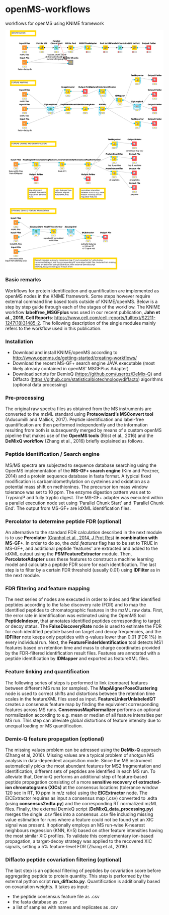 # openMS-workflows

workflows for openMS using KNIME framework

<img src="workflow.png" width="550px" style="display: block; margin: auto;" />

### Basic remarks

Workflows for protein identification and quantification are implemented as openMS nodes in the KNIME framework. 
Some steps however require external command line based tools outside of KNIME/openMS. 
Below is a step by step guide through each of the stages of the workflow.
The KNIME workflow **labelfree_MSGFplus** was used in our recent publication, **Jahn et al., 2018, Cell Reports**: https://www.cell.com/cell-reports/fulltext/S2211-1247(18)31485-2. The following description of the single modules
mainly refers to the workflow used in this publication.

### Installation

- Download and install KNIME/openMS according to http://www.openms.de/getting-started/creating-workflows/
- Download the recent MS-GF+ search engine JAVA executable (most likely already contained in openMS' MSGFPlus Adapter)
- Download scripts for DemixQ (https://github.com/userbz/DeMix-Q) and Diffacto (https://github.com/statisticalbiotechnology/diffacto) algorithms (optional data processing)

### Pre-processing

The original raw spectra files as obtained from the MS instruments are converted to the 
mzML standard using **Proteowizard’s MSConvert tool** (Adusumilli and Mallick, 2017). Peptide 
identification and label-free quantification are then performed independently and the information 
resulting from both is subsequently merged by means of a custom openMS pipeline that makes use 
of the **OpenMS tools** (Röst et al., 2016) and the **DeMixQ workflow** (Zhang et al., 2016) briefly 
explained as follows. 

### Peptide identification / Search engine

MS/MS spectra are subjected to sequence database searching using 
the OpenMS implementation of the **MS-GF+ search engine** (Kim and Pevzner, 2014) and a protein sequence database 
in fasta format. A typical fixed modification is carbamidomethylation on cysteines and 
oxidation as a potential mass shift on methionines. The precursor ion mass window tolerance was set to 10 ppm. 
The enzyme digestion pattern was set to Trypsin/P and fully tryptic digest. The MS-GF+ adapter was executed 
within a parallel execution node set using 'Parallel Chunk Start' and 'Parallel Chunk End'. The output 
from MS-GF+ are idXML identification files.

### Percolator to determine peptide FDR (optional)

An alternative to the standard FDR calculation described in the next module is to use **Percolator** 
([Granhol et al., 2014, J Prot Res](https://pubs.acs.org/doi/10.1021/pr400937n)) **in combination with MS-GF+**. 
In order to do so, the _add_features_ flag has to be set to TRUE in MS-GF+, and additional peptide 'features' 
are extracted and added to the idXML output using the **PSMFeatureExtractor** module. Then, **PercolatorAdapter** uses
these features to construct a machine learning model and calculate a peptide FDR score for each identification. 
The last step is to filter by a certain FDR threshold (usually 0.01) using **IDFilter** as in the next module.

### FDR filtering and feature mapping

The next series of nodes are executed in order to index and filter identified peptides according to 
the false discovery rate (FDR) and to map the identified peptides to chromatographic features in the 
mzML raw data. First, the error rate in identification was estimated using the OpenMS tool **PeptideIndexer**, 
that annotates identified peptides corresponding to target or decoy status. The **FalseDiscoveryRate** node 
is used to estimate the FDR for each identified peptide based on target and decoy frequencies, and the 
**IDFilter** note keeps only peptides with q-values lower than 0.01 (FDR 1%) in every individual run. 
Next, the **FeatureFinderIdentification** tool detects MS1 features based on retention time and mass to charge 
coordinates provided by the FDR-filtered identification result files. 
Features are annotated with a peptide identification by **IDMapper** and exported as featureXML files. 

### Feature linking and quantification

The following series of steps is performed to link (compare) features between different MS runs (or samples). 
The **MapAlignerPoseClustering** node is used to correct shifts and distortions 
between the retention time scales in the featureXML files used as input. **FeatureLinkerUnlabeledQT** 
creates a consensus feature map by finding the equivalent corresponding features across MS runs. 
**ConsensusMapNormalizer** performs an optional normalization according to e.g. mean or median of all 
feature intensities per MS run. This step can alleviate global distortions of feature intensity due to unequal loading 
or MS quantification.

### Demix-Q feature propagation (optional)

The missing values problem can be adressed using the **DeMix-Q** approach (Zhang et al, 2016). 
Missing values are a typical problem of shotgun MS analysis in data-dependent acquisition mode. 
Since the MS instrument automatically picks the most abundant features for MS2 fragmentation and 
identification, different sets of peptides are identified in each MS run. To alleviate that, Demix-Q 
performs an additional step of feature-based peptide propagation consisting of a more 
**sensitive recovery of extracted-ion chromatograms (XICs)** at the consensus locations (tolerance window 120 sec 
in RT, 10 ppm in m/z ratio) using the **EICExtractor** node. The EICExtractor requires as input a consensus map (.csv) 
converted to .edta (using **consensus2edta.py**) and the corresponding RT normalized mzML files. Finally, 
the external DemixQ script (**DeMixQ_data_processing.py**) merges the single .csv files into a consensus .csv file 
including missing value estimation for runs where a feature could not be found yet an XIC signal was present. 
It optionally employs an MS run-wise K-nearest neighbours regression (KNN, K=5) based on other feature intensities 
having the most similar XIC profiles. To validate this complementary ion-based propagation, 
a target-decoy strategy was applied to the recovered XIC signals, setting a 5% feature-level 
FDR (Zhang et al., 2016).

### Diffacto peptide covariation filtering (optional)

The last step is an optional filtering of peptides by covariation score before aggregating peptide to protein quantity. 
This step is performed by the external python script **run_diffacto.py**. Quantification is additionally based on covariation weights. 
It takes as input:
- the peptide consensus feature file as .csv
- the fasta database as .csv
- a list of samples with names and replicates as .csv




